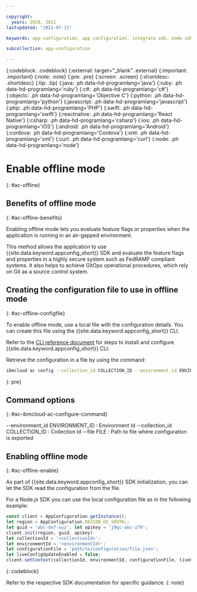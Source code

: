 ```yaml
---

copyright:
  years: 2020, 2021
lastupdated: "2021-07-15"

keywords: app-configuration, app configuration, integrate sdk, node sdk, npm, sdk, android sdk, android, python sdk, python, go, golang, java server sdk, java, go admin sdk

subcollection: app-configuration

---
```


{:codeblock: .codeblock}
{:external: target="_blank" .external}
{:important: .important}
{:note: .note}
{:pre: .pre}
{:screen: .screen}
{:shortdesc: .shortdesc}
{:tip: .tip}
{:java: .ph data-hd-programlang='java'}
{:ruby: .ph data-hd-programlang='ruby'}
{:c#: .ph data-hd-programlang='c#'}
{:objectc: .ph data-hd-programlang='Objective C'}
{:python: .ph data-hd-programlang='python'}
{:javascript: .ph data-hd-programlang='javascript'}
{:php: .ph data-hd-programlang='PHP'}
{:swift: .ph data-hd-programlang='swift'}
{:reactnative: .ph data-hd-programlang='React Native'}
{:csharp: .ph data-hd-programlang='csharp'}
{:ios: .ph data-hd-programlang='iOS'}
{:android: .ph data-hd-programlang='Android'}
{:cordova: .ph data-hd-programlang='Cordova'}
{:xml: .ph data-hd-programlang='xml'}
{:curl: .ph data-hd-programlang='curl'}
{:node: .ph data-hd-programlang='node'}


# Enable offline mode 
{: #ac-offline}

## Benefits of offline mode
{: #ac-offline-benefits}

Enabling offline mode lets you evaluate feature flags or properties when the application is running in an air-gapped environment.  

This method allows the application to use {{site.data.keyword.appconfig_short}} SDK and evaluate the feature flags and properties in a highly secure system such as FedRAMP compliant systems. It also helps to achieve GitOps operational procedures, which rely on Git as a source control system.

## Creating the configuration file to use in offline mode
{: #ac-offline-configfile}

To enable offline mode, use a local file with the configuration details. You can create this file using the {{site.data.keyword.appconfig_short}} CLI.

Refer to the [CLI reference document](https://cloud.ibm.com/docs/app-configuration?topic=app-configuration-cli-plugin-app-configuration-cli) for steps to install and configure {{site.data.keyword.appconfig_short}} CLI.

Retrieve the configuration in a file by using the command:

```sh
ibmcloud ac config --collection_id COLLECTION_ID --environment_id ENVIRONMENT_ID [--file FILE]
```
{: pre}

## Command options
{: #ac-ibmcloud-ac-configure-command}

--environment_id ENVIRONMENT_ID
:   Environment Id
--collection_id COLLECTION_ID
:   Collection Id
--file FILE
:   Path to file where configuration is exported

## Enabling offline mode
{: #ac-offline-enable}

As part of {{site.data.keyword.appconfig_short}} SDK initialization, you can let the SDK read the configuration from the file.  

For a Node.js SDK you can use the local configuration file as in the following example:

```javascript
const client = AppConfiguration.getInstance();
let region = AppConfiguration.REGION_US_SOUTH;;
let guid = 'abc-def-xyz'; let apikey = 'j9qc-abc-z79';
client.init(region, guid, apikey)
let collectionId = '<collectionId>';
let environmentId = '<environmentId>';
let configurationFile = 'path/to/configuration/file.json';
let liveConfigUpdateEnabled = false;
client.setContext(collectionId, environmentId, configurationFile, liveConfigUpdateEnabled)
```
{: codeblock}

Refer to the respective SDK documentation for specific guidance.
{: note}
